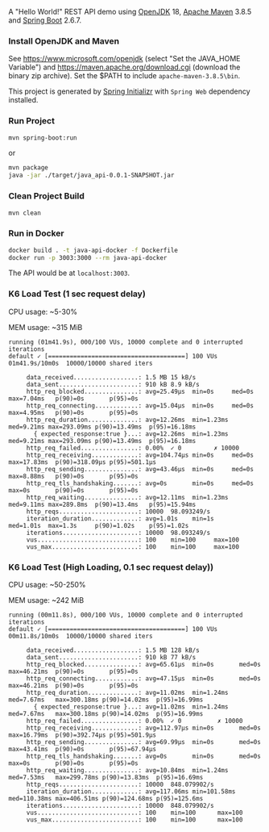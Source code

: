 A "Hello World!" REST API demo using [OpenJDK](https://openjdk.java.net/) 18, [Apache Maven](https://maven.apache.org/) 3.8.5 and [Spring Boot](https://spring.io/projects/spring-boot) 2.6.7.

### Install OpenJDK and Maven

See https://www.microsoft.com/openjdk (select "Set the JAVA_HOME Variable") and https://maven.apache.org/download.cgi (download the binary zip archive). Set the $PATH to include ```apache-maven-3.8.5\bin```.

This project is generated by [Spring Initializr](https://start.spring.io/) with ```Spring Web``` dependency installed.

### Run Project

```bash
mvn spring-boot:run
```

or

```bash
mvn package
java -jar ./target/java_api-0.0.1-SNAPSHOT.jar
```

### Clean Project Build

```bash
mvn clean
```

### Run in Docker

```bash
docker build . -t java-api-docker -f Dockerfile
docker run -p 3003:3000 --rm java-api-docker
```

The API would be at ```localhost:3003```.

### K6 Load Test (1 sec request delay)

CPU usage: ~5-30%

MEM usage: ~315 MiB

```
running (01m41.9s), 000/100 VUs, 10000 complete and 0 interrupted iterations
default ✓ [======================================] 100 VUs  01m41.9s/10m0s  10000/10000 shared iters

     data_received..................: 1.5 MB 15 kB/s
     data_sent......................: 910 kB 8.9 kB/s
     http_req_blocked...............: avg=25.49µs  min=0s     med=0s     max=7.04ms   p(90)=0s       p(95)=0s
     http_req_connecting............: avg=15.04µs  min=0s     med=0s     max=4.95ms   p(90)=0s       p(95)=0s
     http_req_duration..............: avg=12.26ms  min=1.23ms med=9.21ms max=293.09ms p(90)=13.49ms  p(95)=16.18ms
       { expected_response:true }...: avg=12.26ms  min=1.23ms med=9.21ms max=293.09ms p(90)=13.49ms  p(95)=16.18ms
     http_req_failed................: 0.00%  ✓ 0         ✗ 10000
     http_req_receiving.............: avg=104.74µs min=0s     med=0s     max=17.83ms  p(90)=318.09µs p(95)=501.1µs
     http_req_sending...............: avg=43.46µs  min=0s     med=0s     max=8.88ms   p(90)=0s       p(95)=0s
     http_req_tls_handshaking.......: avg=0s       min=0s     med=0s     max=0s       p(90)=0s       p(95)=0s
     http_req_waiting...............: avg=12.11ms  min=1.23ms med=9.11ms max=289.8ms  p(90)=13.4ms   p(95)=15.94ms
     http_reqs......................: 10000  98.093249/s
     iteration_duration.............: avg=1.01s    min=1s     med=1.01s  max=1.3s     p(90)=1.02s    p(95)=1.02s
     iterations.....................: 10000  98.093249/s
     vus............................: 100    min=100     max=100
     vus_max........................: 100    min=100     max=100
```

### K6 Load Test (High Loading, 0.1 sec request delay))

CPU usage: ~50-250%

MEM usage: ~242 MiB

```
running (00m11.8s), 000/100 VUs, 10000 complete and 0 interrupted iterations
default ✓ [======================================] 100 VUs  00m11.8s/10m0s  10000/10000 shared iters

     data_received..................: 1.5 MB 128 kB/s
     data_sent......................: 910 kB 77 kB/s
     http_req_blocked...............: avg=65.61µs  min=0s       med=0s       max=46.21ms  p(90)=0s       p(95)=0s
     http_req_connecting............: avg=47.15µs  min=0s       med=0s       max=46.21ms  p(90)=0s       p(95)=0s
     http_req_duration..............: avg=11.02ms  min=1.24ms   med=7.67ms   max=300.18ms p(90)=14.02ms  p(95)=16.99ms
       { expected_response:true }...: avg=11.02ms  min=1.24ms   med=7.67ms   max=300.18ms p(90)=14.02ms  p(95)=16.99ms
     http_req_failed................: 0.00%  ✓ 0          ✗ 10000
     http_req_receiving.............: avg=112.97µs min=0s       med=0s       max=16.79ms  p(90)=392.74µs p(95)=501.9µs
     http_req_sending...............: avg=69.99µs  min=0s       med=0s       max=43.41ms  p(90)=0s       p(95)=67.94µs
     http_req_tls_handshaking.......: avg=0s       min=0s       med=0s       max=0s       p(90)=0s       p(95)=0s
     http_req_waiting...............: avg=10.84ms  min=1.24ms   med=7.53ms   max=299.78ms p(90)=13.83ms  p(95)=16.69ms
     http_reqs......................: 10000  848.079902/s
     iteration_duration.............: avg=117.06ms min=101.58ms med=110.38ms max=406.51ms p(90)=124.68ms p(95)=125.6ms
     iterations.....................: 10000  848.079902/s
     vus............................: 100    min=100      max=100
     vus_max........................: 100    min=100      max=100
```
